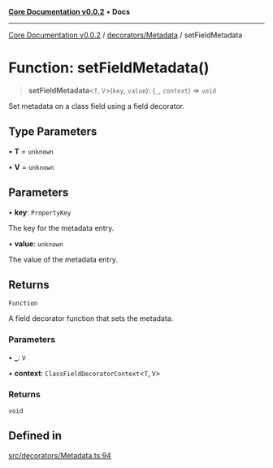 [**Core Documentation v0.0.2**](../../../README.md) • **Docs**

***

[Core Documentation v0.0.2](../../../modules.md) / [decorators/Metadata](../README.md) / setFieldMetadata

# Function: setFieldMetadata()

> **setFieldMetadata**\<`T`, `V`\>(`key`, `value`): (`_`, `context`) => `void`

Set metadata on a class field using a field decorator.

## Type Parameters

• **T** = `unknown`

• **V** = `unknown`

## Parameters

• **key**: `PropertyKey`

The key for the metadata entry.

• **value**: `unknown`

The value of the metadata entry.

## Returns

`Function`

A field decorator function that sets the metadata.

### Parameters

• **\_**: `V`

• **context**: `ClassFieldDecoratorContext`\<`T`, `V`\>

### Returns

`void`

## Defined in

[src/decorators/Metadata.ts:94](https://github.com/stonemjs/core/blob/aa2a76ee3b0b5f73fa20c9cec0decb9263cddbc2/src/decorators/Metadata.ts#L94)

